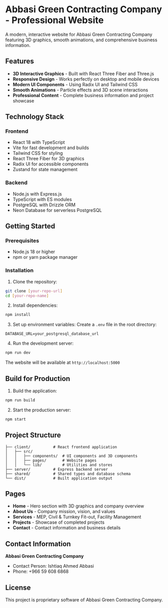 # Abbasi Green Contracting Company - Professional Website

A modern, interactive website for Abbasi Green Contracting Company featuring 3D graphics, smooth animations, and comprehensive business information.

## Features

- **3D Interactive Graphics** - Built with React Three Fiber and Three.js
- **Responsive Design** - Works perfectly on desktop and mobile devices
- **Modern UI Components** - Using Radix UI and Tailwind CSS
- **Smooth Animations** - Particle effects and 3D scene interactions
- **Professional Content** - Complete business information and project showcase

## Technology Stack

### Frontend
- React 18 with TypeScript
- Vite for fast development and builds
- Tailwind CSS for styling
- React Three Fiber for 3D graphics
- Radix UI for accessible components
- Zustand for state management

### Backend
- Node.js with Express.js
- TypeScript with ES modules
- PostgreSQL with Drizzle ORM
- Neon Database for serverless PostgreSQL

## Getting Started

### Prerequisites
- Node.js 18 or higher
- npm or yarn package manager

### Installation

1. Clone the repository:
```bash
git clone [your-repo-url]
cd [your-repo-name]
```

2. Install dependencies:
```bash
npm install
```

3. Set up environment variables:
Create a `.env` file in the root directory:
```env
DATABASE_URL=your_postgresql_database_url
```

4. Run the development server:
```bash
npm run dev
```

The website will be available at `http://localhost:5000`

## Build for Production

1. Build the application:
```bash
npm run build
```

2. Start the production server:
```bash
npm start
```

## Project Structure

```
├── client/          # React frontend application
│   ├── src/
│   │   ├── components/  # UI components and 3D components
│   │   ├── pages/       # Website pages
│   │   └── lib/         # Utilities and stores
├── server/          # Express backend server
├── shared/          # Shared types and database schema
└── dist/            # Built application output
```

## Pages

- **Home** - Hero section with 3D graphics and company overview
- **About Us** - Company mission, vision, and values
- **Services** - MEP, Civil & Turnkey Fit-out, Facility Management
- **Projects** - Showcase of completed projects
- **Contact** - Contact information and business details

## Contact Information

**Abbasi Green Contracting Company**
- Contact Person: Ishtiaq Ahmed Abbasi
- Phone: +966 59 608 6868

## License

This project is proprietary software of Abbasi Green Contracting Company.